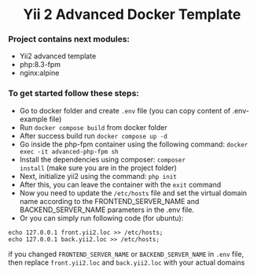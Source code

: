 <p align="center">
    <h1 align="center">Yii 2 Advanced Docker Template</h1>
</p>

<h3>Project contains next modules:</h3>

- Yii2 advanced template
- php:8.3-fpm
- nginx:alpine

<h3>To get started follow these steps:</h3>

- Go to docker folder and create <code>.env</code> file (you can copy content of .env-example file)
- Run <code>docker compose build</code> from docker folder
- After success build run <code>docker compose up -d</code>
- Go inside the php-fpm container using the following command: <code>docker exec -it advanced-php-fpm sh</code>
- Install the dependencies using composer: <code>composer install</code> (make sure you are in the project folder)
- Next, initialize yii2 using the command: <code>php init</code>
- After this, you can leave the container with the <code>exit</code> command
- Now you need to update the <code>/etc/hosts</code> file and set the virtual domain name according to the FRONTEND_SERVER_NAME and BACKEND_SERVER_NAME parameters in the .env file.
- Or you can simply run following code (for ubuntu):
```
echo 127.0.0.1 front.yii2.loc >> /etc/hosts;
echo 127.0.0.1 back.yii2.loc >> /etc/hosts;
```
if you changed <code>FRONTEND_SERVER_NAME</code> or <code>BACKEND_SERVER_NAME</code> in <code>.env</code> file, then replace <code>front.yii2.loc</code> and <code>back.yii2.loc</code> with your actual domains
